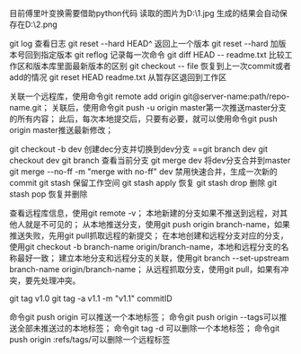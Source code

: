 目前傅里叶变换需要借助python代码
读取的图片为D:\1.jpg
生成的结果会自动保存在D:\2.png

git log 查看日志
git reset --hard HEAD^ 返回上一个版本
git reset --hard 加版本号回到指定版本
git reflog 记录每一次命令
git diff HEAD -- readme.txt 比较工作区和版本库里面最新版本的区别
git checkout -- file 恢复到上一次commit或者add的情况
git reset HEAD readme.txt 从暂存区退回到工作区

关联一个远程库，使用命令git remote add origin git@server-name:path/repo-name.git；
关联后，使用命令git push -u origin master第一次推送master分支的所有内容；
此后，每次本地提交后，只要有必要，就可以使用命令git push origin master推送最新修改；

git checkout -b dev 创建dec分支并切换到dev分支
==git branch dev
  git checkout dev
  git branch 查看当前分支
git merge dev 将dev分支合并到master
git merge --no-ff -m "merge with no-ff" dev 禁用快速合并，生成一次新的commit
git stash 保留工作空间
git stash apply 恢复 git stash drop 删除
git stash pop 恢复并删除

查看远程库信息，使用git remote -v；
本地新建的分支如果不推送到远程，对其他人就是不可见的；
从本地推送分支，使用git push origin branch-name，如果推送失败，先用git pull抓取远程的新提交；
在本地创建和远程分支对应的分支，使用git checkout -b branch-name origin/branch-name，本地和远程分支的名称最好一致；
建立本地分支和远程分支的关联，使用git branch --set-upstream branch-name origin/branch-name；
从远程抓取分支，使用git pull，如果有冲突，要先处理冲突。

git tag v1.0
git tag -a v1.1 -m "v1.1" commitID

命令git push origin <tagname>可以推送一个本地标签；
命令git push origin --tags可以推送全部未推送过的本地标签；
命令git tag -d <tagname>可以删除一个本地标签；
命令git push origin :refs/tags/<tagname>可以删除一个远程标签